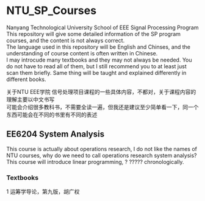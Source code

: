 # NTU_SP_Courses
Nanyang Technological University School of EEE Signal Processing Program  
This repository will give some detailed information of the SP program courses, and the content is not always correct.  
The language used in this repository will be English and Chinses, and the understanding of course content is often written in Chinese.  
I may introcude many textbooks and they may not always be needed. You do not have to read all of them, but I still recommend you to at least just scan them briefly. Same thing will be taught and explained differently in different books.
  
关于NTU EEE学院 信号处理项目课程的一些具体内容，不都对，关于课程内容的理解主要以中文书写  
可能会介绍很多教科书，不需要全读一遍，但我还是建议至少简单看一下，同一个东西可能会在不同的书里有不同的表述  

## EE6204 System Analysis  
This course is actually about operations research, I do not like the names of NTU courses, why do we need to call operations research system analysis? This course will introduce linear programming, ? ????? chronologically.  
### Textbooks
1 运筹学导论，第九版，胡广权
